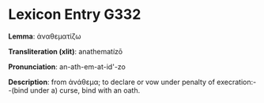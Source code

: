 # Lexicon Entry G332

**Lemma**: ἀναθεματίζω

**Transliteration (xlit)**: anathematízō

**Pronunciation**: an-ath-em-at-id'-zo

**Description**:
from ἀνάθεμα; to declare or vow under penalty of execration:--(bind under a) curse, bind with an oath.
